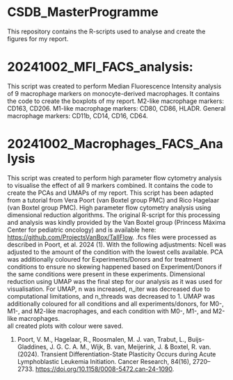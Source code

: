 # CSDB_MasterProgramme
This repository contains the R-scripts used to analyse and create the figures for my report.

# 20241002_MFI_FACS_analysis:
This script was created to perform Median Fluorescence Intensity analysis of 9 macrophage markers on monocyte-derived macrophages.
It contains the code to create the boxplots of my report.
M2-like macrophage markers: CD163, CD206.
M1-like macrophage markers: CD80, CD86, HLADR.
General macrophage markers: CD11b, CD14, CD16, CD64.

# 20241002_Macrophages_FACS_Analysis
This script was created to perform high parameter flow cytometry analysis to visualise the effect of all 9 markers combined.
It contains the code to create the PCAs and UMAPs of my report.
This script has been adapted from a tutorial from Vera Poort (van Boxtel group PMC) and Rico Hagelaar (van Boxtel group PMC). 
High parameter flow cytometry analysis using dimensional reduction algorithms.
The original R-script for this processing and analysis was kindly provided by the Van Boxtel group (Princess Máxima Center for pediatric oncology) and is available here: https://github.com/ProjectsVanBox/TallFlow.
.fcs files were processed as described in Poort, et al. 2024 (1).
With the following adjustments:
Ncell was adjusted to the amount of the condition with the lowest cells available.
PCA was additionally coloured for Experiments/Donors and for treatment conditions to ensure no skewing happened based on Experiment/Donors if the same conditions were present in these experiments.
Dimensional reduction using UMAP was the final step for our analysis as it was used for visualisation.
For UMAP, n was increased, n_iter was decreased due to computational limitations, and n_threads was decreased to 1. 
UMAP was additionally coloured for all conditions and all experiments/donors, for M0-, M1-, and M2-like macrophages, and each condition with M0-, M1-, and M2-like macrophages.   
all created plots with colour were saved.




1. Poort, V. M., Hagelaar, R., Roosmalen, M. J. van, Trabut, L., Buijs-Gladdines, J. G. C. A.
M., Wijk, B. van, Meijerink, J. & Boxtel, R. van. (2024). Transient Differentiation-State
Plasticity Occurs during Acute Lymphoblastic Leukemia Initiation. Cancer Research,
84(16), 2720–2733. https://doi.org/10.1158/0008-5472.can-24-1090.


